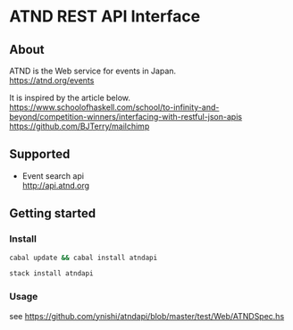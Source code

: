 # ATND REST API Interface

## About 

ATND is the Web service for events in Japan.  
https://atnd.org/events

It is inspired by the article below.  
https://www.schoolofhaskell.com/school/to-infinity-and-beyond/competition-winners/interfacing-with-restful-json-apis  
https://github.com/BJTerry/mailchimp

## Supported

- Event search api  
http://api.atnd.org

## Getting started

### Install

```bash
cabal update && cabal install atndapi
```
```bash
stack install atndapi
```

### Usage

see https://github.com/ynishi/atndapi/blob/master/test/Web/ATNDSpec.hs
